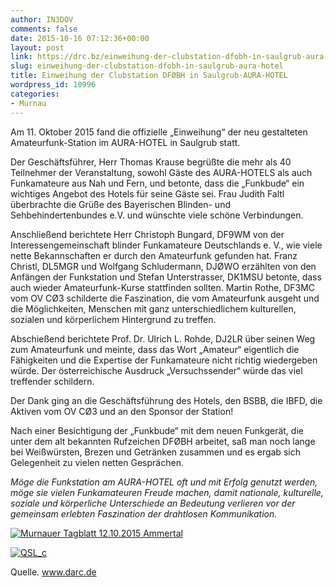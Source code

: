 ```yaml
---
author: IN3DOV
comments: false
date: 2015-10-16 07:12:36+00:00
layout: post
link: https://drc.bz/einweihung-der-clubstation-dfobh-in-saulgrub-aura-hotel/
slug: einweihung-der-clubstation-dfobh-in-saulgrub-aura-hotel
title: Einweihung der Clubstation DFØBH in Saulgrub-AURA-HOTEL
wordpress_id: 10996
categories:
- Murnau
---
```


Am 11. Oktober 2015 fand die offizielle „Einweihung“ der neu gestalteten Amateurfunk-Station im AURA-HOTEL in Saulgrub statt.




Der Geschäftsführer, Herr Thomas Krause begrüßte die mehr als 40 Teilnehmer der Veranstaltung, sowohl Gäste des AURA-HOTELS als auch Funkamateure aus Nah und Fern, und betonte, dass die „Funkbude“ ein wichtiges Angebot des Hotels für seine Gäste sei. Frau Judith Faltl überbrachte die Grüße des Bayerischen Blinden- und Sehbehindertenbundes e.V. und wünschte viele schöne Verbindungen.




Anschließend berichtete Herr Christoph Bungard, DF9WM von der Interessengemeinschaft blinder Funkamateure Deutschlands e. V., wie viele nette Bekannschaften er durch den Amateurfunk gefunden hat. Franz Christl, DL5MGR und Wolfgang Schludermann, DJØWO erzählten von den Anfängen der Funkstation und Stefan Unterstrasser, DK1MSU betonte, dass auch wieder Amateurfunk-Kurse stattfinden sollten. Martin Rothe, DF3MC vom OV CØ3 schilderte die Faszination, die vom Amateurfunk ausgeht und die Möglichkeiten, Menschen mit ganz unterschiedlichem kulturellen, sozialen und körperlichem Hintergrund zu treffen.




Abschießend berichtete Prof. Dr. Ulrich L. Rohde, DJ2LR über seinen Weg zum Amateurfunk und meinte, dass das Wort „Amateur“ eigentlich die Fähigkeiten und die Expertise der Funkamateure nicht richtig wiedergeben würde. Der österreichische Ausdruck „Versuchssender“ würde das viel treffender schildern.




Der Dank ging an die Geschäftsführung des Hotels, den BSBB, die IBFD, die Aktiven vom OV CØ3 und an den Sponsor der Station!




Nach einer Besichtigung der „Funkbude“ mit dem neuen Funkgerät, die unter dem alt bekannten Rufzeichen DFØBH arbeitet, saß man noch lange bei Weißwürsten, Brezen und Getränken zusammen und es ergab sich Gelegenheit zu vielen netten Gesprächen.




_Möge die Funkstation am AURA-HOTEL oft und mit Erfolg genutzt werden,_
_möge sie vielen Funkamateuren Freude machen,_
_damit nationale, kulturelle, soziale und körperliche Unterschiede an Bedeutung verlieren_
_vor der gemeinsam erlebten Faszination der drahtlosen Kommunikation._


[![Murnauer Tagblatt 12.10.2015 Ammertal](https://drc.bz/wp-content/uploads/2015/10/Murnauer-Tagblatt-12.10.2015-Ammertal-1024x463.jpg)](https://drc.bz/wp-content/uploads/2015/10/Murnauer-Tagblatt-12.10.2015-Ammertal.jpg)



[![QSL_c](https://drc.bz/wp-content/uploads/2015/10/QSL_c-1024x658.jpg)](https://drc.bz/wp-content/uploads/2015/10/QSL_c.jpg)



Quelle. www.darc.de
